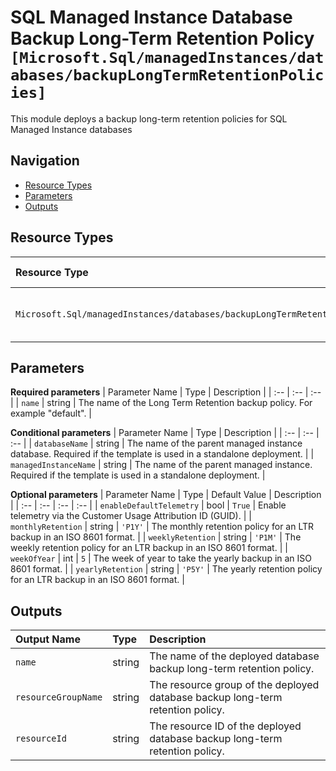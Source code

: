 # SQL Managed Instance Database Backup Long-Term Retention Policy `[Microsoft.Sql/managedInstances/databases/backupLongTermRetentionPolicies]`

This module deploys a backup long-term retention policies for SQL Managed Instance databases

## Navigation

- [Resource Types](#Resource-Types)
- [Parameters](#Parameters)
- [Outputs](#Outputs)

## Resource Types

| Resource Type | API Version |
| :-- | :-- |
| `Microsoft.Sql/managedInstances/databases/backupLongTermRetentionPolicies` | [2021-02-01-preview](https://docs.microsoft.com/en-us/azure/templates/Microsoft.Sql/2021-02-01-preview/managedInstances/databases/backupLongTermRetentionPolicies) |

## Parameters

**Required parameters**
| Parameter Name | Type | Description |
| :-- | :-- | :-- |
| `name` | string | The name of the Long Term Retention backup policy. For example "default". |

**Conditional parameters**
| Parameter Name | Type | Description |
| :-- | :-- | :-- |
| `databaseName` | string | The name of the parent managed instance database. Required if the template is used in a standalone deployment. |
| `managedInstanceName` | string | The name of the parent managed instance. Required if the template is used in a standalone deployment. |

**Optional parameters**
| Parameter Name | Type | Default Value | Description |
| :-- | :-- | :-- | :-- |
| `enableDefaultTelemetry` | bool | `True` | Enable telemetry via the Customer Usage Attribution ID (GUID). |
| `monthlyRetention` | string | `'P1Y'` | The monthly retention policy for an LTR backup in an ISO 8601 format. |
| `weeklyRetention` | string | `'P1M'` | The weekly retention policy for an LTR backup in an ISO 8601 format. |
| `weekOfYear` | int | `5` | The week of year to take the yearly backup in an ISO 8601 format. |
| `yearlyRetention` | string | `'P5Y'` | The yearly retention policy for an LTR backup in an ISO 8601 format. |


## Outputs

| Output Name | Type | Description |
| :-- | :-- | :-- |
| `name` | string | The name of the deployed database backup long-term retention policy. |
| `resourceGroupName` | string | The resource group of the deployed database backup long-term retention policy. |
| `resourceId` | string | The resource ID of the deployed database backup long-term retention policy. |
